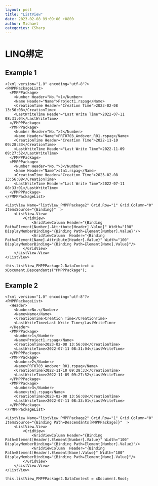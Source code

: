 ```yaml
---
layout: post
title: "ListView"
date: 2023-02-08 09:09:00 +0800
author: Michael
categories: CSharp
---
```


# LINQ绑定

## Example 1

	<?xml version="1.0" encoding="utf-8"?>
	<PMPPPackageList>
	  <PMPPPackage>
	    <Number Header="No.">1</Number>
	    <Name Header="Name">Project1.rspag</Name>
	    <CreationTime Header="Creation Time">2023-02-08 13:56:08</CreationTime>
	    <LastWriteTime Header="Last Write Time">2022-07-11 08:31:04</LastWriteTime>
	  </PMPPPackage>
	  <PMPPPackage>
	    <Number Header="No.">2</Number>
	    <Name Header="Name">PRT0703_Andover_R01.rspag</Name>
	    <CreationTime Header="Creation Time">2022-11-10 09:28:33</CreationTime>
	    <LastWriteTime Header="Last Write Time">2022-11-09 09:27:52</LastWriteTime>
	  </PMPPPackage>
	  <PMPPPackage>
	    <Number Header="No.">3</Number>
	    <Name Header="Name">stn1.rspag</Name>
	    <CreationTime Header="Creation Time">2023-02-08 13:56:08</CreationTime>
	    <LastWriteTime Header="Last Write Time">2022-07-11 08:33:01</LastWriteTime>
	  </PMPPPackage>
	</PMPPPackageList>

    <ListView Name="listView_PMPPPackage2" Grid.Row="1" Grid.Column="0" ItemsSource="{Binding}"  >
        <ListView.View>
            <GridView>
                <GridViewColumn Header="{Binding Path=Element[Number].Attribute[Header].Value}" Width="100" DisplayMemberBinding="{Binding Path=Element[Number].Value}"/>
                <GridViewColumn  Header="{Binding Path=Element[Name].Attribute[Header].Value}" Width="100" DisplayMemberBinding="{Binding Path=Element[Name].Value}"/>
            </GridView>
        </ListView.View>
    </ListView>

    this.listView_PMPPPackage2.DataContext = xDocument.Descendants("PMPPPackage");

## Example 2

	<?xml version="1.0" encoding="utf-8"?>
	<PMPPPackageList>
	  <Header>
	    <Number>No.</Number>
	    <Name>Name</Name>
	    <CreationTime>Creation Time</CreationTime>
	    <LastWriteTime>Last Write Time</LastWriteTime>
	  </Header>
	  <PMPPPackage>
	    <Number>1</Number>
	    <Name>Project1.rspag</Name>
	    <CreationTime>2023-02-08 13:56:08</CreationTime>
	    <LastWriteTime>2022-07-11 08:31:04</LastWriteTime>
	  </PMPPPackage>
	  <PMPPPackage>
	    <Number>2</Number>
	    <Name>PRT0703_Andover_R01.rspag</Name>
	    <CreationTime>2022-11-10 09:28:33</CreationTime>
	    <LastWriteTime>2022-11-09 09:27:52</LastWriteTime>
	  </PMPPPackage>
	  <PMPPPackage>
	    <Number>3</Number>
	    <Name>stn1.rspag</Name>
	    <CreationTime>2023-02-08 13:56:08</CreationTime>
	    <LastWriteTime>2022-07-11 08:33:01</LastWriteTime>
	  </PMPPPackage>
	</PMPPPackageList>

    <ListView Name="listView_PMPPPackage2" Grid.Row="1" Grid.Column="0" ItemsSource="{Binding Path=Descendants[PMPPPackage]}"  >
        <ListView.View>
            <GridView>
                <GridViewColumn Header="{Binding Path=Element[Header].Element[Number].Value}" Width="100" DisplayMemberBinding="{Binding Path=Element[Number].Value}"/>
                <GridViewColumn  Header="{Binding Path=Element[Header].Element[Name].Value}" Width="100" DisplayMemberBinding="{Binding Path=Element[Name].Value}"/>
            </GridView>
        </ListView.View>
    </ListView>

	this.listView_PMPPPackage2.DataContext = xDocument.Root;